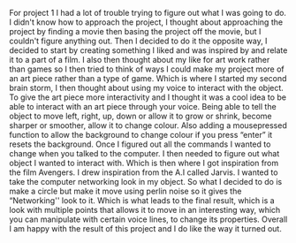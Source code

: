For project 1 I had a lot of trouble trying to figure out what I was going to do. I didn't know how to approach the project, I thought about approaching the project by finding a movie then basing the project off the movie, but I couldn't figure anything out. Then I decided to do it the opposite way, I decided to start by creating something I liked and was inspired by and relate it to a part of a film. I also then thought about my like for art work rather than games so I then tried to think of ways I could make my project more of an art piece rather than a type of game. Which is where I started my second brain storm, I then thought about using my voice to interact with the object. To give the art piece more interactivity and I thought it was a cool idea to be able to interact with an art piece through your voice. Being able to tell the object to move left, right, up, down or allow it to grow or shrink, become sharper or smoother, allow it to change colour. Also adding a mousepressed function to allow the background to change colour if you press “enter” it resets the background. Once I figured out all the commands I wanted to change when you talked to the computer. I then needed to figure out what object I wanted to interact with. Which is then where I got inspiration from the film Avengers. I drew inspiration from the A.I called Jarvis. I wanted to take the computer networking look in my object. So what I decided to do is make a circle but make it move using perlin noise so it gives the “Networking'' look to it. Which is what leads to the final result, which is a look with multiple points that allows it to move in an interesting way, which you can manipulate with certain voice lines, to change its properties. Overall I am happy with the result of this project and I do like the way it turned out.
